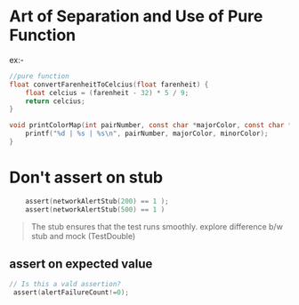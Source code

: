 
# Art of Separation and Use of Pure Function

ex:-
```c
//pure function
float convertFarenheitToCelcius(float farenheit) {
    float celcius = (farenheit - 32) * 5 / 9;
    return celcius;
}

void printColorMap(int pairNumber, const char *majorColor, const char *minorColor ) {
	printf("%d | %s | %s\n", pairNumber, majorColor, minorColor);
}
```
# Don't assert on stub
```c
    assert(networkAlertStub(200) == 1 );
    assert(networkAlertStub(500) == 1 )
```
> The stub ensures that the test runs smoothly. explore difference b/w stub and mock (TestDouble)

## assert on expected value 
```c
// Is this a vald assertion?
 assert(alertFailureCount!=0);
```

